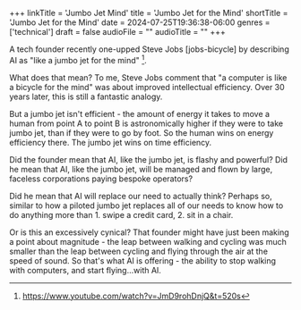 +++
linkTitle = 'Jumbo Jet Mind'
title = 'Jumbo Jet for the Mind'
shortTitle = 'Jumbo Jet for the Mind'
date = 2024-07-25T19:36:38-06:00
genres = ['technical']
draft = false
audioFile = ""
audioTitle = ""
+++


A tech founder recently one-upped Steve Jobs [jobs-bicycle] by describing AI as "like a jumbo jet for the mind" [^founder].

What does that mean? To me, Steve Jobs comment that "a computer is like a bicycle for the mind" was about improved intellectual efficiency. Over 30 years later, this is still a fantastic analogy.

But a jumbo jet isn't efficient - the amount of energy it takes to move a human from point A to point B is astronomically higher if they were to take jumbo jet, than if they were to go by foot. So the human wins on energy efficiency there. The jumbo jet wins on time efficiency.

Did the founder mean that AI, like the jumbo jet, is flashy and powerful? Did he mean that AI, like the jumbo jet, will be managed and flown by large, faceless corporations paying bespoke operators?

Did he mean that AI will replace our need to actually think? Perhaps so, similar to how a piloted jumbo jet replaces all of our needs to know how to do anything more than 1. swipe a credit card, 2. sit in a chair.

Or is this an excessively cynical? That founder might have just been making a point about magnitude - the leap between walking and cycling was much smaller than the leap between cycling and flying through the air at the speed of sound. So that's what AI is offering - the ability to stop walking with computers, and start flying...with AI.

[^jobs-bicycle]: https://www.youtube.com/watch?v=L40B08nWoMk
[^founder]: https://www.youtube.com/watch?v=JmD9rohDnjQ&t=520s